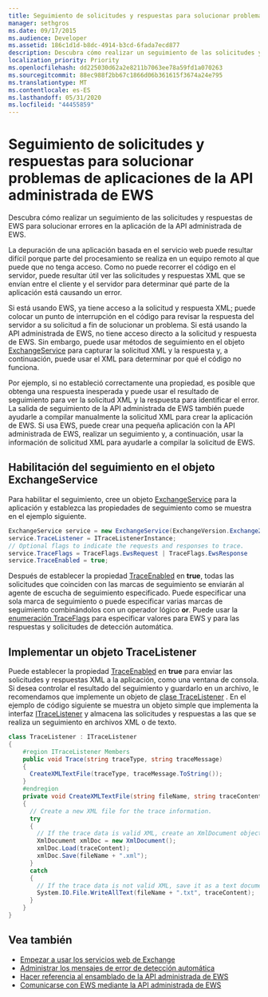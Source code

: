 ```yaml
---
title: Seguimiento de solicitudes y respuestas para solucionar problemas de aplicaciones de la API administrada de EWS
manager: sethgros
ms.date: 09/17/2015
ms.audience: Developer
ms.assetid: 186c1d1d-b8dc-4914-b3cd-6fada7ecd877
description: Descubra cómo realizar un seguimiento de las solicitudes y respuestas de EWS para solucionar errores en la aplicación de la API administrada de EWS.
localization_priority: Priority
ms.openlocfilehash: dd225030d62a2e8211b7063ee78a59fd1a070263
ms.sourcegitcommit: 88ec988f2bb67c1866d06b361615f3674a24e795
ms.translationtype: MT
ms.contentlocale: es-ES
ms.lasthandoff: 05/31/2020
ms.locfileid: "44455859"
---
```

# <a name="trace-requests-and-responses-to-troubleshoot-ews-managed-api-apps"></a>Seguimiento de solicitudes y respuestas para solucionar problemas de aplicaciones de la API administrada de EWS

Descubra cómo realizar un seguimiento de las solicitudes y respuestas de EWS para solucionar errores en la aplicación de la API administrada de EWS.
  
La depuración de una aplicación basada en el servicio web puede resultar difícil porque parte del procesamiento se realiza en un equipo remoto al que puede que no tenga acceso. Como no puede recorrer el código en el servidor, puede resultar útil ver las solicitudes y respuestas XML que se envían entre el cliente y el servidor para determinar qué parte de la aplicación está causando un error. 
  
Si está usando EWS, ya tiene acceso a la solicitud y respuesta XML; puede colocar un punto de interrupción en el código para revisar la respuesta del servidor a su solicitud a fin de solucionar un problema. Si está usando la API administrada de EWS, no tiene acceso directo a la solicitud y respuesta de EWS. Sin embargo, puede usar métodos de seguimiento en el objeto [ExchangeService](https://msdn.microsoft.com/library/microsoft.exchange.webservices.data.exchangeservice%28v=exchg.80%29.aspx) para capturar la solicitud XML y la respuesta y, a continuación, puede usar el XML para determinar por qué el código no funciona. 

Por ejemplo, si no estableció correctamente una propiedad, es posible que obtenga una respuesta inesperada y puede usar el resultado de seguimiento para ver la solicitud XML y la respuesta para identificar el error. La salida de seguimiento de la API administrada de EWS también puede ayudarle a compilar manualmente la solicitud XML para crear la aplicación de EWS. Si usa EWS, puede crear una pequeña aplicación con la API administrada de EWS, realizar un seguimiento y, a continuación, usar la información de solicitud XML para ayudarle a compilar la solicitud de EWS. 
  
## <a name="enabling-tracing-on-the-exchangeservice-object"></a>Habilitación del seguimiento en el objeto ExchangeService
<a name="bk_EnableTracing"> </a>

Para habilitar el seguimiento, cree un objeto [ExchangeService](https://msdn.microsoft.com/library/microsoft.exchange.webservices.data.exchangeservice%28v=exchg.80%29.aspx) para la aplicación y establezca las propiedades de seguimiento como se muestra en el ejemplo siguiente. 
  
```cs
ExchangeService service = new ExchangeService(ExchangeVersion.Exchange2010);
service.TraceListener = ITraceListenerInstance;
// Optional flags to indicate the requests and responses to trace.
service.TraceFlags = TraceFlags.EwsRequest | TraceFlags.EwsResponse
service.TraceEnabled = true;

```

Después de establecer la propiedad [TraceEnabled](https://msdn.microsoft.com/library/microsoft.exchange.webservices.data.exchangeservicebase.traceenabled%28v=exchg.80%29.aspx) en **true**, todas las solicitudes que coinciden con las marcas de seguimiento se enviarán al agente de escucha de seguimiento especificado. Puede especificar una sola marca de seguimiento o puede especificar varias marcas de seguimiento combinándolos con un operador lógico **or**. Puede usar la [enumeración TraceFlags](https://msdn.microsoft.com/library/microsoft.exchange.webservices.data.traceflags%28v=exchg.80%29.aspx) para especificar valores para EWS y para las respuestas y solicitudes de detección automática. 
  
## <a name="implementing-a-tracelistener-object"></a>Implementar un objeto TraceListener
<a name="bk_traceListener"> </a>

Puede establecer la propiedad [TraceEnabled](https://msdn.microsoft.com/library/microsoft.exchange.webservices.data.exchangeservicebase.traceenabled%28v=exchg.80%29.aspx) en **true** para enviar las solicitudes y respuestas XML a la aplicación, como una ventana de consola. Si desea controlar el resultado del seguimiento y guardarlo en un archivo, le recomendamos que implemente un objeto de [clase TraceListener](https://msdn.microsoft.com/library/system.diagnostics.tracelistener.aspx) . En el ejemplo de código siguiente se muestra un objeto simple que implementa la interfaz [ITraceListener](https://msdn.microsoft.com/library/microsoft.exchange.webservices.data.itracelistener%28v=exchg.80%29.aspx) y almacena las solicitudes y respuestas a las que se realiza un seguimiento en archivos XML o de texto. 
  
```cs
class TraceListener : ITraceListener
{
    #region ITraceListener Members
    public void Trace(string traceType, string traceMessage)
    {
      CreateXMLTextFile(traceType, traceMessage.ToString());
    }
    #endregion
    private void CreateXMLTextFile(string fileName, string traceContent)
    {
      // Create a new XML file for the trace information.
      try
      {
        // If the trace data is valid XML, create an XmlDocument object and save.
        XmlDocument xmlDoc = new XmlDocument();
        xmlDoc.Load(traceContent);
        xmlDoc.Save(fileName + ".xml");
      }
      catch
      {
        // If the trace data is not valid XML, save it as a text document.
        System.IO.File.WriteAllText(fileName + ".txt", traceContent);
      }
    }
}

```

## <a name="see-also"></a>Vea también

- [Empezar a usar los servicios web de Exchange](start-using-web-services-in-exchange.md)
- [Administrar los mensajes de error de detección automática](handling-autodiscover-error-messages.md)    
- [Hacer referencia al ensamblado de la API administrada de EWS](how-to-reference-the-ews-managed-api-assembly.md)    
- [Comunicarse con EWS mediante la API administrada de EWS](how-to-communicate-with-ews-by-using-the-ews-managed-api.md)
    

